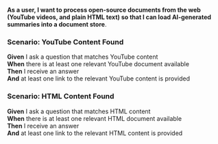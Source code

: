 **As a user, I want to process open-source documents from the web (YouTube videos, and plain HTML text) so that I can load AI-generated summaries into a document store**.

### Scenario: YouTube Content Found
**Given** I ask a question that matches YouTube content  
**When** there is at least one relevant YouTube document available  
**Then** I receive an answer  
**And** at least one link to the relevant YouTube content is provided

### Scenario: HTML Content Found
**Given** I ask a question that matches HTML content  
**When** there is at least one relevant HTML document available  
**Then** I receive an answer  
**And** at least one link to the relevant HTML content is provided